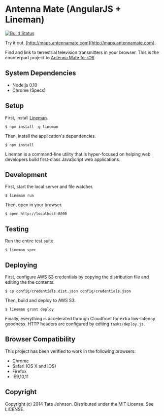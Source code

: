 # Antenna Mate (AngularJS + Lineman)

[![Build Status](https://travis-ci.org/tatey/maps.antennamate.com.png?branch=master)](https://travis-ci.org/tatey/maps.antennamate.com)

Try it out, [http://maps.antennamate.com](http://maps.antennamate.com).

Find and link to terrestrial television transmitters in your browser.
This is the counterpart project to [Antenna Mate for iOS](http://antennamate.com).

## System Dependencies

* Node.js 0.10
* Chrome (Specs)

## Setup

First, install [Lineman](http://www.linemanjs.com/).

    $ npm install -g lineman

Then, install the application's dependencies.

    $ npm install

Lineman is a command-line utility that is hyper-focused on helping web
developers build first-class JavaScript web applications.

## Development

First, start the local server and file watcher.

    $ lineman run

Then, open in your browser.

    $ open http://localhost:8000

## Testing

Run the entire test suite.

    $ lineman spec

## Deploying

First, configure AWS S3 credentials by copying the distribution file and
editing the the contents.

    $ cp config/credentials.dist.json config/credentials.json

Then, build and deploy to AWS S3.

    $ lineman grunt deploy

Finally, everything is accelerated through Cloudfront for extra low-latency
goodness. HTTP headers are configured by editing `tasks/deploy.js`.

## Browser Compatibility

This project has been verified to work in the following browsers:

* Chrome
* Safari (OS X and iOS)
* Firefox
* IE9,10,11

## Copyright

Copyright (c) 2014 Tate Johnson. Distributed under the MIT License. See LICENSE.
